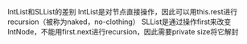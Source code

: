 IntList和SLList的差别
IntList是对节点直接操作，因此可以用this.rest进行recursion（被称为naked，no-clothing）
SLList是通过操作first来改变IntNode，不能用first.next进行recursion，因此需要private size将它解封
